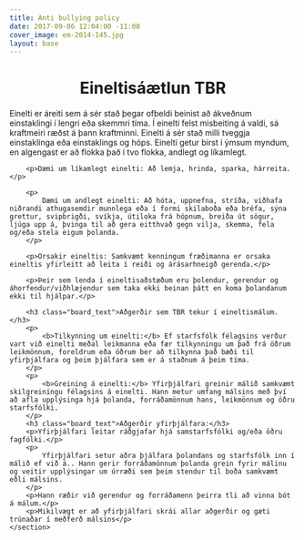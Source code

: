 ```yaml
---
title: Anti bullying policy
date: 2017-09-06 12:04:00 -11:00
cover_image: em-2014-145.jpg
layout: base
---
```


<head>
	<link href='http://fonts.googleapis.com/css?family=Lobster' rel='stylesheet' type='text/css'>
</head>
<body>
	<h1 class="board_text" align="center">Eineltisáætlun TBR</h1>
	<section class="long_text">	
		<p>
			Einelti er áreiti sem á sér stað þegar ofbeldi beinist að ákveðnum einstaklingi í lengri eða skemmri tíma. Í einelti felst misbeiting á valdi, sá kraftmeiri ræðst á þann kraftminni. Einelti á sér stað milli tveggja einstaklinga eða einstaklings og hóps. Einelti getur birst í ýmsum myndum, en algengast er að flokka það í tvo flokka, andlegt og líkamlegt.
		</p>
		
		<p>Dæmi um líkamlegt einelti: Að lemja, hrinda, sparka, hárreita.</p>

		<p>
			Dæmi um andlegt einelti: Að hóta, uppnefna, stríða, viðhafa niðrandi athugasemdir munnlega eða í formi skilaboða eða bréfa, sýna grettur, svipbrigði, svíkja, útiloka frá hópnum, breiða út sögur, ljúga upp á, þvinga til að gera eitthvað gegn vilja, skemma, fela og/eða stela eigum þolanda.
		</p>

		<p>Orsakir eineltis: Samkvæmt kenningum fræðimanna er orsaka eineltis yfirleitt að leita í reiði og árásarhneigð gerenda.</p>

		<p>Þeir sem lenda í eineltisaðstæðum eru þolendur, gerendur og áhorfendur/viðhlæjendur sem taka ekki beinan þátt en koma þolandanum ekki til hjálpar.</p>

		<h3 class="board_text">Aðgerðir sem TBR tekur í eineltismálum.</h3>
		<p>
			<b>Tilkynning um einelti:</b> Ef starfsfólk félagsins verður vart við einelti meðal leikmanna eða fær tilkynningu um það frá öðrum leikmönnum, foreldrum eða öðrum ber að tilkynna það bæði til yfirþjálfara og þeim þjálfara sem er á staðnum á þeim tíma.
		</p>
		<p>
			<b>Greining á einelti:</b> Yfirþjálfari greinir málið samkvæmt skilgreiningu félagsins á einelti. Hann metur umfang málsins með því að afla upplýsinga hjá þolanda, forráðamönnum hans, leikmönnum og öðru starfsfólki.
		</p>
		<h3 class="board_text">Aðgerðir yfirþjálfara:</h3>
		<p>Yfirþjálfari leitar ráðgjafar hjá samstarfsfólki og/eða öðru fagfólki.</p>
		<p>
			Yfirþjálfari setur aðra þjálfara þolandans og starfsfólk inn í málið ef við á.. Hann gerir forráðamönnum þolanda grein fyrir málinu og veitir upplýsingar um úrræði sem þeim stendur til boða samkvæmt eðli málsins.
		</p>
		<p>Hann ræðir við gerendur og forráðamenn þeirra tli að vinna bót á málum.</p>
		<p>Mikilvægt er að yfirþjálfari skrái allar aðgerðir og gæti trúnaðar í meðferð málsins</p>
	</section>
</body>
